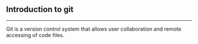 ## Introduction to git 
***
Git is a version control system that allows user 
collaboration and remote accessing of code files.
